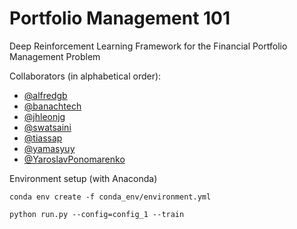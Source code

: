 # Portfolio Management 101
Deep Reinforcement Learning Framework for the Financial Portfolio Management Problem

Collaborators (in alphabetical order): 
- [@alfredgb](https://github.com/alfredgb)
- [@banachtech](https://github.com/banachtech)
- [@jhleonjg](https://github.com/jhleonjg)
- [@swatsaini](https://github.com/swatsaini)
- [@tiassap](https://github.com/tiassap)
- [@yamasyuy](https://github.com/yamasyuy)
- [@YaroslavPonomarenko](https://github.com/YaroslavPonomarenko)


Environment setup (with Anaconda)

```
conda env create -f conda_env/environment.yml
```


```
python run.py --config=config_1 --train
```